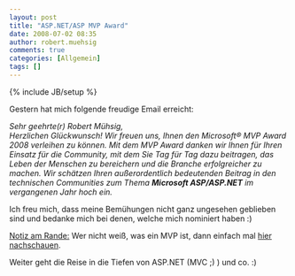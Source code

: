 ```yaml
---
layout: post
title: "ASP.NET/ASP MVP Award"
date: 2008-07-02 08:35
author: robert.muehsig
comments: true
categories: [Allgemein]
tags: []
---
```

{% include JB/setup %}
<p>Gestern hat mich folgende freudige Email erreicht:</p> <p><em>Sehr geehrte(r) Robert Mühsig,<br>Herzlichen Glückwunsch! Wir freuen uns, Ihnen den Microsoft® MVP Award 2008 verleihen zu können. Mit dem MVP Award danken wir Ihnen für Ihren Einsatz für die Community, mit dem Sie Tag für Tag dazu beitragen, das Leben der Menschen zu bereichern und die Branche erfolgreicher zu machen. Wir schätzen Ihren außerordentlich bedeutenden Beitrag in den technischen Communities zum Thema <strong>Microsoft ASP/ASP.NET</strong> im vergangenen Jahr hoch ein.</em></p> <p>Ich freu mich, dass meine Bemühungen nicht ganz ungesehen geblieben sind und bedanke mich bei denen, welche mich nominiert haben :)</p> <p><u>Notiz am Rande:</u> Wer nicht weiß, was ein MVP ist, dann einfach mal <a href="http://de.wikipedia.org/wiki/Microsoft_MVP">hier nachschauen</a>.</p> <p>Weiter geht die Reise in die Tiefen von ASP.NET (MVC ;) ) und co. :)</p>

